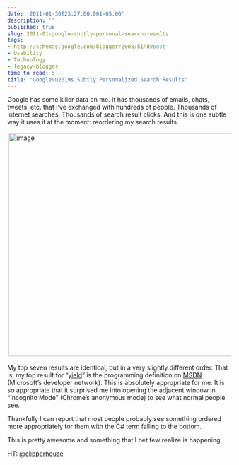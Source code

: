 ```yaml
---
date: '2011-01-30T23:27:00.001-05:00'
description: ''
published: true
slug: 2011-01-google-subtly-personal-search-results
tags:
- http://schemas.google.com/blogger/2008/kind#post
- Usability
- Technology
- legacy-blogger
time_to_read: 5
title: "Google\u2019s Subtly Personalized Search Results"
---
```


<p>Google has some killer data on me. It has thousands of emails, chats, tweets, etc. that I’ve exchanged with hundreds of people. Thousands of internet searches. Thousands of search result clicks. And this is one subtle way it uses it at the moment: reordering my search results.</p>
<p><img alt="image" height="505" src="http://lh6.ggpht.com/_IKD9WtY5kxU/TUY6STAOQtI/AAAAAAAABWA/5h6tqk6ieqM/image%5B6%5D.png" style="margin: 3px; display: inline;" title="image" width="700" /></p>  
<p>My top seven results are identical, but in a very slightly different order. That is, my top result for “<a href="http://blog.wassupy.com/2009/04/working-with-yield-keyword-in-c.html" target="_blank">yield</a>” is the programming definition on <a href="http://msdn.microsoft.com/en-us/library/9k7k7cf0.aspx" target="_blank">MSDN</a> (Microsoft’s developer network). This is absolutely appropriate for me. It is <em>so</em> appropriate that it surprised me into opening the adjacent window in “Incognito Mode” (Chrome’s anonymous mode) to see what normal people see.</p>
<p>Thankfully I can report that most people probably see something ordered more appropriately for them with the C# term falling to the bottom. </p>
<p>This is pretty awesome and something that I bet few realize is happening.</p>
<p>HT: <a href="http://twitter.com/clipperhouse/status/25019705290919936" target="_blank">@clipperhouse</a></p>